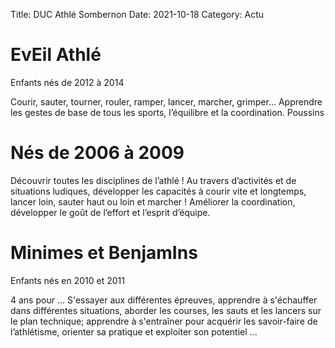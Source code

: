 Title: DUC Athlé Sombernon
Date: 2021-10-18
Category: Actu

# EvEil Athlé

Enfants nés de 2012 à 2014

Courir, sauter, tourner, rouler, ramper, lancer, marcher, grimper… Apprendre
les gestes de base de tous les sports, l’équilibre et la coordination. Poussins

# Nés de 2006 à 2009

Découvrir toutes les disciplines de l’athlé ! Au travers d’activités et de
situations ludiques, développer les capacités à courir vite et longtemps,
lancer loin, sauter haut ou loin et marcher ! Améliorer la coordination,
développer le goût de l’effort et l’esprit d’équipe.

# Minimes et BenjamIns

Enfants nés en 2010 et 2011

4 ans pour ... S'essayer aux différentes épreuves, apprendre à s'échauffer dans
différentes situations, aborder les courses, les sauts et les lancers sur le
plan technique; apprendre à s'entraîner pour acquérir les savoir-faire de
l’athlétisme, orienter sa pratique et exploiter son potentiel ...

